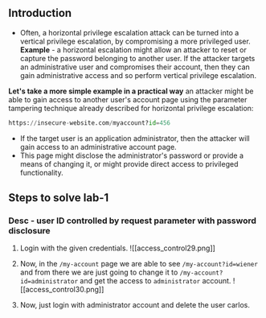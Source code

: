 ## Introduction
- Often, a horizontal privilege escalation attack can be turned into a vertical privilege escalation, by compromising a more privileged user.
**Example** - 
a horizontal escalation might allow an attacker to reset or capture the password belonging to another user. If the attacker targets an administrative user and compromises their account, then they can gain administrative access and so perform vertical privilege escalation.

**Let's take a more simple example in a practical way**
an attacker might be able to gain access to another user's account page using the parameter tampering technique already described for horizontal privilege escalation:
```python
https://insecure-website.com/myaccount?id=456
```

- If the target user is an application administrator, then the attacker will gain access to an administrative account page.
- This page might disclose the administrator's password or provide a means of changing it, or might provide direct access to privileged functionality.

## Steps to solve lab-1
### Desc - user ID controlled by request parameter with password disclosure

1. Login with the given credentials.
![[access_control29.png]]

2. Now, in the `/my-account` page we are able to see `/my-account?id=wiener` and from there we are just going to change it to `/my-account?id=administrator` and get the access to `administrator` account.
![[access_control30.png]]

3. Now, just login with administrator account and delete the user carlos.
